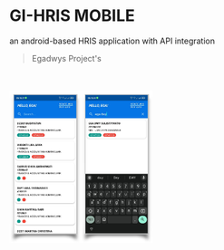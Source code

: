 # GI-HRIS MOBILE
an android-based HRIS application with API integration
> Egadwys Project's

<br><br>
<img src="https://raw.githubusercontent.com/Egadwys/GI-HRIS-MOBILE/master/preview/app.jpg" data-canonical-src="https://raw.githubusercontent.com/Egadwys/GI-HRIS-MOBILE/master/preview/app.jpg" width="50%"/>
<br><br><br>
